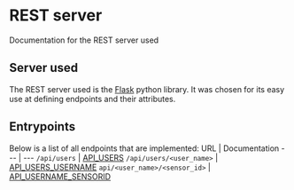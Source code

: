 # REST server
Documentation for the REST server used

## Server used
The REST server used is the [Flask](https://flask.palletsprojects.com/) python library. It was chosen for its easy use at defining endpoints and their attributes.

## Entrypoints
Below is a list of all endpoints that are implemented:
URL | Documentation
--- | ---
`/api/users` | [API_USERS](rest/API_USERS.md)
`/api/users/<user_name>` | [API_USERS_USERNAME](rest/API_USERS_USERNAME.md)
`api/<user_name>/<sensor_id>` | [API_USERNAME_SENSORID](rest/API_USERNAME_SENSORID.md)
